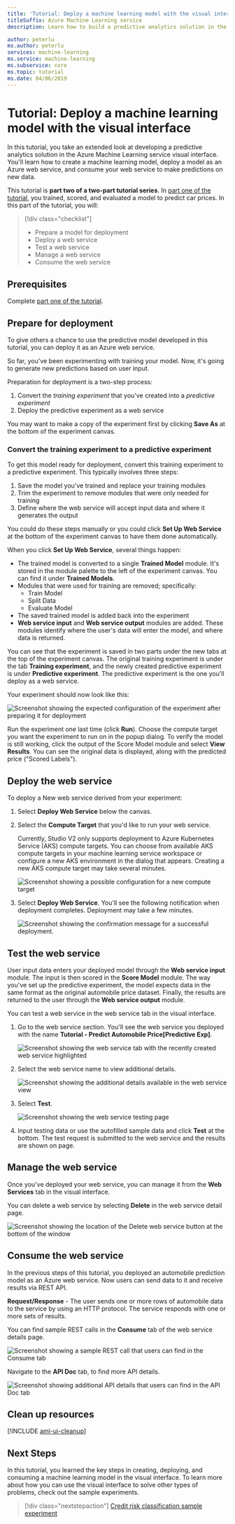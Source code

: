 ```yaml
---
title: 'Tutorial: Deploy a machine learning model with the visual interface'
titleSuffix: Azure Machine Learning service
description: Learn how to build a predictive analytics solution in the Azure Machine Learning service visual interface. Train, score, and deploy a machine learning model using drag and drop modules. This tutorial is part two of a two-part series on predicting automobile prices using linear regression.

author: peterlu
ms.author: peterlu
services: machine-learning
ms.service: machine-learning
ms.subservice: core
ms.topic: tutorial
ms.date: 04/06/2019
---
```


# Tutorial: Deploy a machine learning model with the visual interface

In this tutorial, you take an extended look at developing a predictive analytics solution in the Azure Machine Learning service visual interface. You'll learn how to create a machine learning model, deploy a model as an Azure web service, and consume your web service to make predictions on new data.

This tutorial is **part two of a two-part tutorial series**. In [part one of the tutorial](ui-tutorial-automobile-price-train-score.md), you trained, scored, and evaluated a model to predict car prices. In this part of the tutorial, you will:

> [!div class="checklist"]
> * Prepare a model for deployment
> * Deploy a web service
> * Test a web service
> * Manage a web service
> * Consume the web service

## Prerequisites

Complete [part one of the tutorial](ui-tutorial-automobile-price-train-score.md).

## Prepare for deployment

To give others a chance to use the predictive model developed in this tutorial, you can deploy it as an Azure web service.

So far, you've been experimenting with training your model. Now, it's going to generate new predictions based on user input.

Preparation for deployment is a two-step process:  

1. Convert the *training experiment* that you've created into a *predictive experiment*
1. Deploy the predictive experiment as a web service

You may want to make a copy of the experiment first by clicking **Save As** at the bottom of the experiment canvas.

### Convert the training experiment to a predictive experiment

To get this model ready for deployment, convert this training experiment to a predictive experiment. This typically involves three steps:

1. Save the model you've trained and replace your training modules
1. Trim the experiment to remove modules that were only needed for training
1. Define where the web service will accept input data and where it generates the output

You could do these steps manually or you could click **Set Up Web Service** at the bottom of the experiment canvas to have them done automatically.

When you click **Set Up Web Service**, several things happen:

* The trained model is converted to a single **Trained Model** module. It's stored in the module palette to the left of the experiment canvas. You can find it under **Trained Models**.
* Modules that were used for training are removed; specifically:
  * Train Model
  * Split Data
  * Evaluate Model
* The saved trained model is added back into the experiment
* **Web service input** and **Web service output** modules are added. These modules identify where the user's data will enter the model, and where data is returned.

You can see that the experiment is saved in two parts under the new tabs at the top of the experiment canvas. The original training experiment is under the tab **Training experiment**, and the newly created predictive experiment is under **Predictive experiment**. The predictive experiment is the one you'll deploy as a web service.

Your experiment should now look like this:  

![Screenshot showing the expected configuration of the experiment after preparing it for deployment](./media/ui-tutorial-automobile-price-deploy/predictive-graph.png)

Run the experiment one last time (click **Run**). Choose the compute target you want the experiment to run on in the popup dialog. To verify the model is still working, click the output of the Score Model module and select **View Results**. You can see the original data is displayed, along with the predicted price ("Scored Labels").

## Deploy the web service

To deploy a New web service derived from your experiment:

1. Select **Deploy Web Service** below the canvas.
1. Select the **Compute Target** that you'd like to run your web service.

    Currently, Studio V2 only supports deployment to Azure Kubernetes Service (AKS) compute targets. You can choose from available AKS compute targets in your machine learning service workspace or configure a new AKS environment in the dialog that appears. Creating a new AKS compute target may take several minutes.

    ![Screenshot showing a possible configuration for a new compute target](./media/ui-tutorial-automobile-price-deploy/deploy-compute.png)

1. Select **Deploy Web Service**. You'll see the following notification when deployment completes. Deployment may take a few minutes.

    ![Screenshot showing the confirmation message for a successful deployment.](./media/ui-tutorial-automobile-price-deploy/deploy-succeed.png)

## Test the web service

User input data enters your deployed model through the **Web service input** module. The input is then scored in the  **Score Model** module. The way you've set up the predictive experiment, the model expects data in the same format as the original automobile price dataset. Finally, the results are returned to the user through the **Web service output** module.

You can test a web service in the web service tab in the visual interface.

1. Go to the web service section. You'll see the web service you deployed with the name **Tutorial - Predict Automobile Price[Predictive Exp]**.

     ![Screenshot showing the web service tab with the recently created web service highlighted](./media/ui-tutorial-automobile-price-deploy/web-services.png)

1. Select the web service name to view additional details.

     ![Screenshot showing the additional details available in the web service view](./media/ui-tutorial-automobile-price-deploy/web-service-detail.png)

1. Select **Test**.

    ![Screenshot showing the web service testing page](./media/ui-tutorial-automobile-price-deploy/test.png)

1. Input testing data or use the autofilled sample data and click **Test** at the bottom. The test request is submitted to the web service and the results are shown on page.

## Manage the web service

Once you've deployed your web service, you can manage it from the **Web Services** tab in the visual interface.

You can delete a web service by selecting **Delete** in the web service detail page.

   ![Screenshot showing the location of the Delete web service button at the bottom of the window](./media/ui-tutorial-automobile-price-deploy/delete.png)

## Consume the web service

In the previous steps of this tutorial, you deployed an automobile prediction model as an Azure web service. Now users can send data to it and receive results via REST API.

**Request/Response** - The user sends one or more rows of automobile data to the service by using an HTTP protocol. The service responds with one or more sets of results.

You can find sample REST calls in the **Consume** tab of the web service details page.

   ![Screenshot showing a sample REST call that users can find in the Consume tab](./media/ui-tutorial-automobile-price-deploy/consume.png)

Navigate to the **API Doc** tab, to find more API details.

  ![Screenshot showing additional API details that users can find in the API Doc tab](./media/ui-tutorial-automobile-price-deploy/api.png)

## Clean up resources

[!INCLUDE [aml-ui-cleanup](../../../includes/aml-ui-cleanup.md)]

## Next Steps

In this tutorial, you learned the key steps in creating, deploying, and consuming a machine learning model in the visual interface. To learn more about how you can use the visual interface to solve other types of problems, check out the sample experiments.

> [!div class="nextstepaction"]
> [Credit risk classification sample experiment](ui-sample-classification-predict-credit-risk-basic.md)